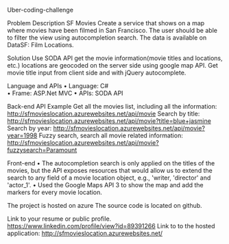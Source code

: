 Uber-coding-challenge

Problem Description
SF Movies
Create a service that shows on a map where movies have been filmed in San Francisco. The user should be able to filter the view using autocompletion search.
The data is available on DataSF: Film Locations.

Solution
Use SODA API get the movie information(movie titles and locations, etc.) locations are geocoded on the server side using google map API. Get movie title input from client side and with jQuery autocomplete.

Language and APIs
•	Language: C#  
•	Frame: ASP.Net MVC 
•	APIs: SODA API

Back-end
API Example
Get all the movies list, including all the information:
http://sfmovieslocation.azurewebsites.net/api/movie 
Search by title:
http://sfmovieslocation.azurewebsites.net/api/movie?title=blue+jasmine 
Search by year:
http://sfmovieslocation.azurewebsites.net/api/movie?year=1998 
Fuzzy search, search all movie related information:
http://sfmovieslocation.azurewebsites.net/api/movie?fuzzysearch=Paramount

Front-end
•	The autocompletion search is only applied on the titles of the movies, but the API exposes resources that would allow us to extend the search to any field of a movie location object, e.g., 'writer, 'director' and 'actor_1'.
•	Used the Google Maps API 3 to show the map and add the markers for every movie location.

The project is hosted on azure
The source code is located on github.

Link to your resume or public profile. https://www.linkedin.com/profile/view?id=89391266
Link to to the hosted application: http://sfmovieslocation.azurewebsites.net/
